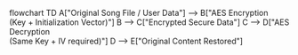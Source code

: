 flowchart TD
A["Original Song File / User Data"] --> B["AES Encryption<br/>(Key + Initialization Vector)"]
B --> C["Encrypted Secure Data"]
C --> D["AES Decryption<br/>(Same Key + IV required)"]
D --> E["Original Content Restored"]
